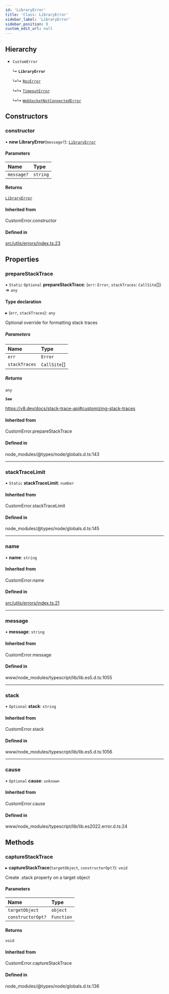 ```yaml
---
id: 'LibraryError'
title: 'Class: LibraryError'
sidebar_label: 'LibraryError'
sidebar_position: 0
custom_edit_url: null
---
```


## Hierarchy

- `CustomError`

  ↳ **`LibraryError`**

  ↳↳ [`RpcError`](RpcError.md)

  ↳↳ [`TimeoutError`](TimeoutError.md)

  ↳↳ [`WebSocketNotConnectedError`](WebSocketNotConnectedError.md)

## Constructors

### constructor

• **new LibraryError**(`message?`): [`LibraryError`](LibraryError.md)

#### Parameters

| Name       | Type     |
| :--------- | :------- |
| `message?` | `string` |

#### Returns

[`LibraryError`](LibraryError.md)

#### Inherited from

CustomError.constructor

#### Defined in

[src/utils/errors/index.ts:23](https://github.com/starknet-io/starknet.js/blob/v7.5.1/src/utils/errors/index.ts#L23)

## Properties

### prepareStackTrace

▪ `Static` `Optional` **prepareStackTrace**: (`err`: `Error`, `stackTraces`: `CallSite`[]) => `any`

#### Type declaration

▸ (`err`, `stackTraces`): `any`

Optional override for formatting stack traces

##### Parameters

| Name          | Type         |
| :------------ | :----------- |
| `err`         | `Error`      |
| `stackTraces` | `CallSite`[] |

##### Returns

`any`

**`See`**

https://v8.dev/docs/stack-trace-api#customizing-stack-traces

#### Inherited from

CustomError.prepareStackTrace

#### Defined in

node_modules/@types/node/globals.d.ts:143

---

### stackTraceLimit

▪ `Static` **stackTraceLimit**: `number`

#### Inherited from

CustomError.stackTraceLimit

#### Defined in

node_modules/@types/node/globals.d.ts:145

---

### name

• **name**: `string`

#### Inherited from

CustomError.name

#### Defined in

[src/utils/errors/index.ts:21](https://github.com/starknet-io/starknet.js/blob/v7.5.1/src/utils/errors/index.ts#L21)

---

### message

• **message**: `string`

#### Inherited from

CustomError.message

#### Defined in

www/node_modules/typescript/lib/lib.es5.d.ts:1055

---

### stack

• `Optional` **stack**: `string`

#### Inherited from

CustomError.stack

#### Defined in

www/node_modules/typescript/lib/lib.es5.d.ts:1056

---

### cause

• `Optional` **cause**: `unknown`

#### Inherited from

CustomError.cause

#### Defined in

www/node_modules/typescript/lib/lib.es2022.error.d.ts:24

## Methods

### captureStackTrace

▸ **captureStackTrace**(`targetObject`, `constructorOpt?`): `void`

Create .stack property on a target object

#### Parameters

| Name              | Type       |
| :---------------- | :--------- |
| `targetObject`    | `object`   |
| `constructorOpt?` | `Function` |

#### Returns

`void`

#### Inherited from

CustomError.captureStackTrace

#### Defined in

node_modules/@types/node/globals.d.ts:136
